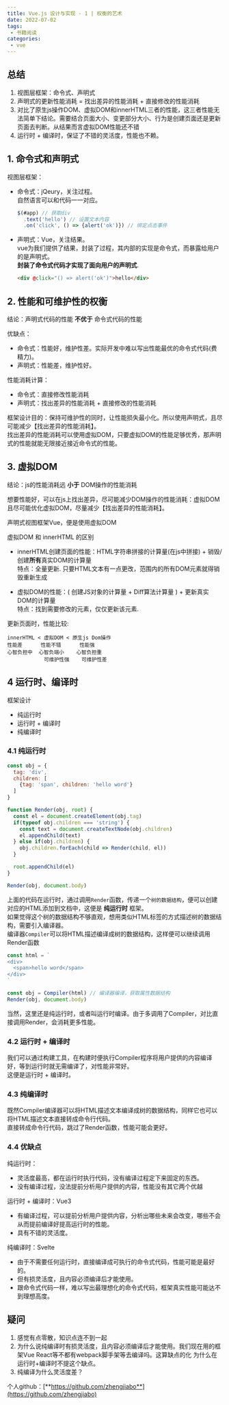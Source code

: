 ```yaml
---
title: Vue.js 设计与实现 - 1 | 权衡的艺术
date: 2022-07-02
tags:
 - 书籍阅读
categories: 
 - vue
---
```



## 总结
1. 视图层框架：命令式、声明式
2. 声明式的更新性能消耗 = 找出差异的性能消耗 + 直接修改的性能消耗
3. 对比了原生js操作DOM、虚拟DOM和innerHTML三者的性能，这三者性能无法简单下结论。需要结合页面大小、变更部分大小、行为是创建页面还是更新页面去判断。从结果而言虚拟DOM性能还不错
4. 运行时 + 编译时，保证了不错的灵活度，性能也不赖。
   


## 1. 命令式和声明式
视图层框架：
- 命令式：jQeury，关注过程。    
  自然语言可以和代码一一对应。
  ```javascript
  $(#app) // 获取div
    .text('hello') // 设置文本内容
    .on('click', () => {alert('ok')}) // 绑定点击事件
  ```
- 声明式：Vue，关注结果。    
  vue为我们提供了结果，封装了过程，其内部的实现是命令式，而暴露给用户的是声明式。    
  **封装了命令式代码才实现了面向用户的声明式**. 
  ```html
  <div @click="() => alert('ok')">hello</div>
  ```

## 2. 性能和可维护性的权衡
结论：声明式代码的性能 **不优于** 命令式代码的性能

优缺点：
- 命令式：性能好，维护性差。实际开发中难以写出性能最优的命令式代码(费精力)。
- 声明式：性能差，维护性好。

性能消耗计算：
- 命令式：直接修改性能消耗
- 声明式：找出差异的性能消耗 + 直接修改的性能消耗

框架设计目的：保持可维护性的同时，让性能损失最小化。所以使用声明式，且尽可能减少【找出差异的性能消耗】。    
找出差异的性能消耗可以使用虚拟DOM，只要虚拟DOM的性能足够优秀，那声明式的性能就能无限接近接近命令式的性能。

## 3. 虚拟DOM
结论：js的性能消耗远 **小于** DOM操作的性能消耗    

想要性能好，可以在js上找出差异，尽可能减少DOM操作的性能消耗：虚拟DOM   
且尽可能优化虚拟DOM，尽量减少【找出差异的性能消耗】。

声明式视图框架Vue，便是使用虚拟DOM

虚拟DOM 和 innerHTML 的区别
- innerHTML创建页面的性能：HTML字符串拼接的计算量(在js中拼接) + 销毁/创建**所有**真实DOM的计算量    
  特点：全量更新. 只要HTML文本有一点更改，范围内的所有DOM元素就得销毁重新生成

- 虚拟DOM的性能：( 创建JS对象的计算量 + Diff算法计算量 ) + 更新真实DOM的计算量    
  特点：找到需要修改的元素，仅仅更新该元素. 
  

更新页面时，性能比较:
```
innerHTML < 虚拟DOM < 原生js Dom操作        
性能差      性能不错      性能强
心智负担中  心智负端小    心智负担重
            可维护性强    可维护性差
```


## 4 运行时、编译时
框架设计
- 纯运行时
- 运行时 + 编译时
- 纯编译时

### 4.1 纯运行时
```javascript
const obj = {
  tag: 'div',
  children: [
    {tag: 'span', children: 'hello word'}
  ]
}

function Render(obj, root) {
  const el = document.createElement(obj.tag)
  if(typeof obj.children === 'string') {
    const text = document.createTextNode(obj.children)
    el.appendChild(text)
  } else if(obj.children) {
    obj.children.forEach(child => Render(child, el))
  }

  root.appendChild(el)
}

Render(obj, document.body)
```
上面的代码在运行时，通过调用`Render`函数，传递一个`树的数据结构`，便可以创建对应的HTML添加到文档中，这便是 **纯运行时** 框架。    
如果觉得这个树的数据结构不够直观，想用类似HTML标签的方式描述树的数据结构，需要引入编译器。    
编译器`Compiler`可以将HTML描述编译成树的数据结构，这样便可以继续调用Render函数
```javascript
const html = `
<div>
  <span>hello word</span>
</div>
`

const obj = Compiler(html) // 编译器编译，获取属性数据结构
Render(obj, document.body)
```
当然，这里还是纯运行时，或者叫运行时编译。由于多调用了Compiler，对比直接调用Render，会消耗更多性能。


### 4.2 运行时 + 编译时
我们可以通过构建工具，在构建时便执行Compiler程序将用户提供的内容编译好，等到运行时就无需编译了，对性能非常好。    
这便是运行时 + 编译时。


### 4.3 纯编译时
既然Compiler编译器可以将HTML描述文本编译成树的数据结构，同样它也可以将HTML描述文本直接转成命令行代码。     
直接转成命令行代码，跳过了Render函数，性能可能会更好。


### 4.4 优缺点
纯运行时：    
- 灵活度最高，都在运行时执行代码，没有编译过程定下来固定的东西。
- 没有编译过程，没法提前分析用户提供的内容，性能没有其它两个优越

运行时 + 编译时：Vue3
- 有编译过程，可以提前分析用户提供内容，分析出哪些未来会改变，哪些不会从而提前编译好提高运行时的性能。
- 具有不错的灵活度。
  
纯编译时：Svelte
- 由于不需要任何运行时，直接编译成可执行的命令式代码，性能可能是最好的。
- 但有损灵活度，且内容必须编译后才能使用。
- 跟命令式代码一样，难以写出最理想化的命令式代码，框架真实性能可能达不到理想高度。



## 疑问
1. 感觉有点零散，知识点连不到一起
2. 为什么说纯编译时有损灵活度，且内容必须编译后才能使用。我们现在用的框架Vue React等不都有webpack脚手架等去编译吗。这算缺点的化  为什么在运行时+编译时不提这个缺点。
3. 纯编译为什么灵活度差？

个人github：[**https://github.com/zhengjiabo**](https://github.com/zhengjiabo) 
